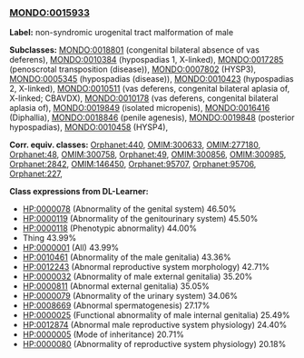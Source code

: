 
### [MONDO:0015933](http://purl.obolibrary.org/obo/MONDO_0015933)
**Label:** non-syndromic urogenital tract malformation of male

**Subclasses:** [MONDO:0018801](http://purl.obolibrary.org/obo/MONDO_0018801) (congenital bilateral absence of vas deferens), [MONDO:0010384](http://purl.obolibrary.org/obo/MONDO_0010384) (hypospadias 1, X-linked), [MONDO:0017285](http://purl.obolibrary.org/obo/MONDO_0017285) (penoscrotal transposition (disease)), [MONDO:0007802](http://purl.obolibrary.org/obo/MONDO_0007802) (HYSP3), [MONDO:0005345](http://purl.obolibrary.org/obo/MONDO_0005345) (hypospadias (disease)), [MONDO:0010423](http://purl.obolibrary.org/obo/MONDO_0010423) (hypospadias 2, X-linked), [MONDO:0010511](http://purl.obolibrary.org/obo/MONDO_0010511) (vas deferens, congenital bilateral aplasia of, X-linked; CBAVDX), [MONDO:0010178](http://purl.obolibrary.org/obo/MONDO_0010178) (vas deferens, congenital bilateral aplasia of), [MONDO:0019849](http://purl.obolibrary.org/obo/MONDO_0019849) (isolated micropenis), [MONDO:0016416](http://purl.obolibrary.org/obo/MONDO_0016416) (Diphallia), [MONDO:0018846](http://purl.obolibrary.org/obo/MONDO_0018846) (penile agenesis), [MONDO:0019848](http://purl.obolibrary.org/obo/MONDO_0019848) (posterior hypospadias), [MONDO:0010458](http://purl.obolibrary.org/obo/MONDO_0010458) (HYSP4), 

**Corr. equiv. classes:** [Orphanet:440](http://www.orpha.net/ORDO/Orphanet_440), [OMIM:300633](http://purl.obolibrary.org/obo/OMIM_300633), [OMIM:277180](http://purl.obolibrary.org/obo/OMIM_277180), [Orphanet:48](http://www.orpha.net/ORDO/Orphanet_48), [OMIM:300758](http://purl.obolibrary.org/obo/OMIM_300758), [Orphanet:49](http://www.orpha.net/ORDO/Orphanet_49), [OMIM:300856](http://purl.obolibrary.org/obo/OMIM_300856), [OMIM:300985](http://purl.obolibrary.org/obo/OMIM_300985), [Orphanet:2842](http://www.orpha.net/ORDO/Orphanet_2842), [OMIM:146450](http://purl.obolibrary.org/obo/OMIM_146450), [Orphanet:95707](http://www.orpha.net/ORDO/Orphanet_95707), [Orphanet:95706](http://www.orpha.net/ORDO/Orphanet_95706), [Orphanet:227](http://www.orpha.net/ORDO/Orphanet_227), 

**Class expressions from DL-Learner:**

- [HP:0000078](http://purl.obolibrary.org/obo/HP_0000078) (Abnormality of the genital system) 46.50%
- [HP:0000119](http://purl.obolibrary.org/obo/HP_0000119) (Abnormality of the genitourinary system) 45.50%
- [HP:0000118](http://purl.obolibrary.org/obo/HP_0000118) (Phenotypic abnormality) 44.00%
- Thing 43.99%
- [HP:0000001](http://purl.obolibrary.org/obo/HP_0000001) (All) 43.99%
- [HP:0010461](http://purl.obolibrary.org/obo/HP_0010461) (Abnormality of the male genitalia) 43.36%
- [HP:0012243](http://purl.obolibrary.org/obo/HP_0012243) (Abnormal reproductive system morphology) 42.71%
- [HP:0000032](http://purl.obolibrary.org/obo/HP_0000032) (Abnormality of male external genitalia) 35.20%
- [HP:0000811](http://purl.obolibrary.org/obo/HP_0000811) (Abnormal external genitalia) 35.05%
- [HP:0000079](http://purl.obolibrary.org/obo/HP_0000079) (Abnormality of the urinary system) 34.06%
- [HP:0008669](http://purl.obolibrary.org/obo/HP_0008669) (Abnormal spermatogenesis) 27.17%
- [HP:0000025](http://purl.obolibrary.org/obo/HP_0000025) (Functional abnormality of male internal genitalia) 25.49%
- [HP:0012874](http://purl.obolibrary.org/obo/HP_0012874) (Abnormal male reproductive system physiology) 24.40%
- [HP:0000005](http://purl.obolibrary.org/obo/HP_0000005) (Mode of inheritance) 20.71%
- [HP:0000080](http://purl.obolibrary.org/obo/HP_0000080) (Abnormality of reproductive system physiology) 20.18%


